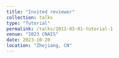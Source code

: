 ```yaml
---
title: "Invited reviewer"
collection: talks
type: "Tutorial"
permalink: /talks/2013-03-01-tutorial-1
venue: "2023 CNAIS"
date: 2023-10-20
location: "Zhejiang, CN"
---
```





